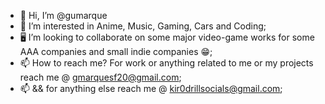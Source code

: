- 👋 Hi, I’m @gumarque
- 👀 I’m interested in Anime, Music, Gaming, Cars and Coding;
- 🖥️ I’m looking to collaborate on some major video-game works for some AAA companies and small indie companies 😁;
- 📫 How to reach me? For work or anything related to me or my projects reach me @ gmarquesf20@gmail.com;
- 📫 && for anything else reach me @ kir0drillsocials@gmail.com;

<!---
gumarque/gumarque is a ✨ special ✨ repository because its `README.md` (this file) appears on your GitHub profile.
You can click the Preview link to take a look at your changes.
--->
